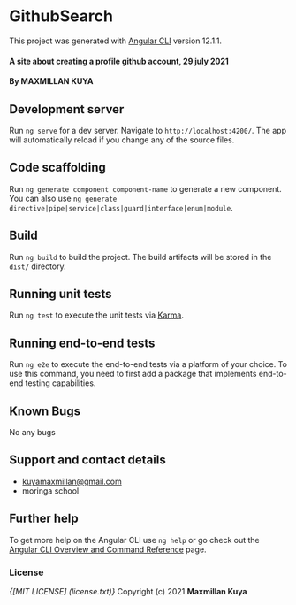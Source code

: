 # GithubSearch

This project was generated with [Angular CLI](https://github.com/angular/angular-cli) version 12.1.1.

#### A site about creating a profile github account, 29 july 2021

#### By **MAXMILLAN KUYA**

## Development server

Run `ng serve` for a dev server. Navigate to `http://localhost:4200/`. The app will automatically reload if you change any of the source files.

## Code scaffolding

Run `ng generate component component-name` to generate a new component. You can also use `ng generate directive|pipe|service|class|guard|interface|enum|module`.

## Build

Run `ng build` to build the project. The build artifacts will be stored in the `dist/` directory.

## Running unit tests

Run `ng test` to execute the unit tests via [Karma](https://karma-runner.github.io).

## Running end-to-end tests

Run `ng e2e` to execute the end-to-end tests via a platform of your choice. To use this command, you need to first add a package that implements end-to-end testing capabilities.

## Known Bugs
No any bugs


## Support and contact details

* kuyamaxmillan@gmail.com
* moringa school

## Further help

To get more help on the Angular CLI use `ng help` or go check out the [Angular CLI Overview and Command Reference](https://angular.io/cli) page.

### License
*{[MIT LICENSE] (license.txt)}*
Copyright (c) 2021 **Maxmillan Kuya**
